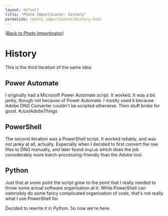 ```yaml
---
layout: default
title: "Photo Importinator: History"
permalink: /photo_importinator/history.html
---
```


([Back to Photo Importinator](/photo_importinator/))

# History

This is the *third* iteration of the same idea.

## Power Automate

I originally had a Microsoft Power Automate script. It worked.
It was a bit janky, though not because of Power Automate.
I mostly used it because Adobe DNG Converter couldn't be scripted
otherwise. Then stuff broke for good. *#JustAdobeThings*

## PowerShell

The second iteration was a PowerShell script. It worked
reliably, and was not janky at all, actually. Especially when I
decided to first convert the raw files to DNG manually, and
later found `dnglab` which does the job considerably more
batch-processing-friendly than the Adobe tool.

## Python

Just that at some point the script grew to the point that I really
needed to throw some actual software organisation at it. While
PowerShell can ostensibly do some fancy complicated organisation
of code, that's not really what I use PowerShell for.

Decided to rewrite it in Python. So now we're here.
